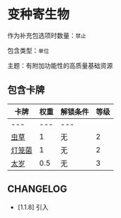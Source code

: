 # 变种寄生物

作为补充包选项时数量：`禁止`

包含类型：`单位`

主题：有附加功能性的高质量基础资源

## 包含卡牌

卡牌 | 权重 | 解锁条件 | 等级
--- | --- | --- | ---
--- | --- | ---
[虫草](../卡牌/虫草.md) | 1 | 无 | 2
[灯笼菌](../卡牌/灯笼菌.md) | 1 | 无 | 2
[太岁](../卡牌/太岁.md) | 0.5 | 无 | 3

## CHANGELOG

- [1.1.8] 引入
